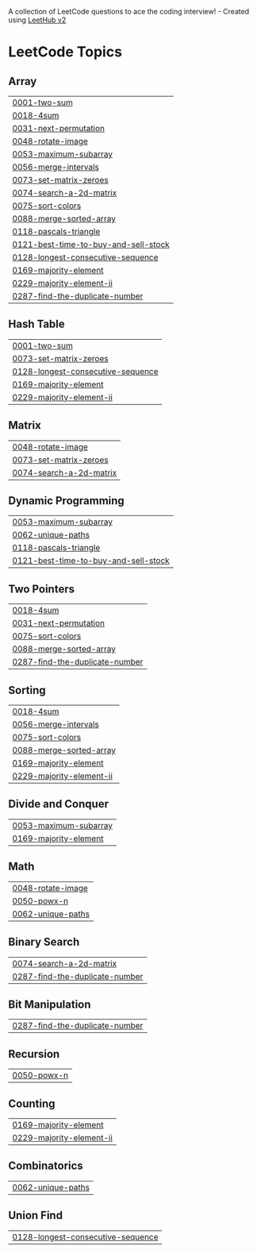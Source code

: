A collection of LeetCode questions to ace the coding interview! - Created using [LeetHub v2](https://github.com/arunbhardwaj/LeetHub-2.0)
<!---LeetCode Topics Start-->
# LeetCode Topics
## Array
|  |
| ------- |
| [0001-two-sum](https://github.com/sameer480/Array/tree/master/0001-two-sum) |
| [0018-4sum](https://github.com/sameer480/Array/tree/master/0018-4sum) |
| [0031-next-permutation](https://github.com/sameer480/Array/tree/master/0031-next-permutation) |
| [0048-rotate-image](https://github.com/sameer480/Array/tree/master/0048-rotate-image) |
| [0053-maximum-subarray](https://github.com/sameer480/Array/tree/master/0053-maximum-subarray) |
| [0056-merge-intervals](https://github.com/sameer480/Array/tree/master/0056-merge-intervals) |
| [0073-set-matrix-zeroes](https://github.com/sameer480/Array/tree/master/0073-set-matrix-zeroes) |
| [0074-search-a-2d-matrix](https://github.com/sameer480/Array/tree/master/0074-search-a-2d-matrix) |
| [0075-sort-colors](https://github.com/sameer480/Array/tree/master/0075-sort-colors) |
| [0088-merge-sorted-array](https://github.com/sameer480/Array/tree/master/0088-merge-sorted-array) |
| [0118-pascals-triangle](https://github.com/sameer480/Array/tree/master/0118-pascals-triangle) |
| [0121-best-time-to-buy-and-sell-stock](https://github.com/sameer480/Array/tree/master/0121-best-time-to-buy-and-sell-stock) |
| [0128-longest-consecutive-sequence](https://github.com/sameer480/Array/tree/master/0128-longest-consecutive-sequence) |
| [0169-majority-element](https://github.com/sameer480/Array/tree/master/0169-majority-element) |
| [0229-majority-element-ii](https://github.com/sameer480/Array/tree/master/0229-majority-element-ii) |
| [0287-find-the-duplicate-number](https://github.com/sameer480/Array/tree/master/0287-find-the-duplicate-number) |
## Hash Table
|  |
| ------- |
| [0001-two-sum](https://github.com/sameer480/Array/tree/master/0001-two-sum) |
| [0073-set-matrix-zeroes](https://github.com/sameer480/Array/tree/master/0073-set-matrix-zeroes) |
| [0128-longest-consecutive-sequence](https://github.com/sameer480/Array/tree/master/0128-longest-consecutive-sequence) |
| [0169-majority-element](https://github.com/sameer480/Array/tree/master/0169-majority-element) |
| [0229-majority-element-ii](https://github.com/sameer480/Array/tree/master/0229-majority-element-ii) |
## Matrix
|  |
| ------- |
| [0048-rotate-image](https://github.com/sameer480/Array/tree/master/0048-rotate-image) |
| [0073-set-matrix-zeroes](https://github.com/sameer480/Array/tree/master/0073-set-matrix-zeroes) |
| [0074-search-a-2d-matrix](https://github.com/sameer480/Array/tree/master/0074-search-a-2d-matrix) |
## Dynamic Programming
|  |
| ------- |
| [0053-maximum-subarray](https://github.com/sameer480/Array/tree/master/0053-maximum-subarray) |
| [0062-unique-paths](https://github.com/sameer480/Array/tree/master/0062-unique-paths) |
| [0118-pascals-triangle](https://github.com/sameer480/Array/tree/master/0118-pascals-triangle) |
| [0121-best-time-to-buy-and-sell-stock](https://github.com/sameer480/Array/tree/master/0121-best-time-to-buy-and-sell-stock) |
## Two Pointers
|  |
| ------- |
| [0018-4sum](https://github.com/sameer480/Array/tree/master/0018-4sum) |
| [0031-next-permutation](https://github.com/sameer480/Array/tree/master/0031-next-permutation) |
| [0075-sort-colors](https://github.com/sameer480/Array/tree/master/0075-sort-colors) |
| [0088-merge-sorted-array](https://github.com/sameer480/Array/tree/master/0088-merge-sorted-array) |
| [0287-find-the-duplicate-number](https://github.com/sameer480/Array/tree/master/0287-find-the-duplicate-number) |
## Sorting
|  |
| ------- |
| [0018-4sum](https://github.com/sameer480/Array/tree/master/0018-4sum) |
| [0056-merge-intervals](https://github.com/sameer480/Array/tree/master/0056-merge-intervals) |
| [0075-sort-colors](https://github.com/sameer480/Array/tree/master/0075-sort-colors) |
| [0088-merge-sorted-array](https://github.com/sameer480/Array/tree/master/0088-merge-sorted-array) |
| [0169-majority-element](https://github.com/sameer480/Array/tree/master/0169-majority-element) |
| [0229-majority-element-ii](https://github.com/sameer480/Array/tree/master/0229-majority-element-ii) |
## Divide and Conquer
|  |
| ------- |
| [0053-maximum-subarray](https://github.com/sameer480/Array/tree/master/0053-maximum-subarray) |
| [0169-majority-element](https://github.com/sameer480/Array/tree/master/0169-majority-element) |
## Math
|  |
| ------- |
| [0048-rotate-image](https://github.com/sameer480/Array/tree/master/0048-rotate-image) |
| [0050-powx-n](https://github.com/sameer480/Array/tree/master/0050-powx-n) |
| [0062-unique-paths](https://github.com/sameer480/Array/tree/master/0062-unique-paths) |
## Binary Search
|  |
| ------- |
| [0074-search-a-2d-matrix](https://github.com/sameer480/Array/tree/master/0074-search-a-2d-matrix) |
| [0287-find-the-duplicate-number](https://github.com/sameer480/Array/tree/master/0287-find-the-duplicate-number) |
## Bit Manipulation
|  |
| ------- |
| [0287-find-the-duplicate-number](https://github.com/sameer480/Array/tree/master/0287-find-the-duplicate-number) |
## Recursion
|  |
| ------- |
| [0050-powx-n](https://github.com/sameer480/Array/tree/master/0050-powx-n) |
## Counting
|  |
| ------- |
| [0169-majority-element](https://github.com/sameer480/Array/tree/master/0169-majority-element) |
| [0229-majority-element-ii](https://github.com/sameer480/Array/tree/master/0229-majority-element-ii) |
## Combinatorics
|  |
| ------- |
| [0062-unique-paths](https://github.com/sameer480/Array/tree/master/0062-unique-paths) |
## Union Find
|  |
| ------- |
| [0128-longest-consecutive-sequence](https://github.com/sameer480/Array/tree/master/0128-longest-consecutive-sequence) |
<!---LeetCode Topics End-->